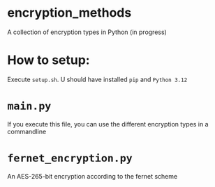 # encryption_methods
A collection of encryption types in Python (in progress)

# How to setup:
Execute `setup.sh`. U should have installed `pip` and `Python 3.12`

# `main.py`
If you execute this file, you can use the different encryption types in a commandline

# `fernet_encryption.py`
An AES-265-bit encryption according to the fernet scheme
